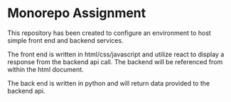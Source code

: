 # Monorepo Assignment

This repository has been created to configure an environment to host simple front end and backend
services.

The front end is written in html/css/javascript and utilize react to display a response from the
backend api call. The backend will be referenced from within the html document.

The back end is written in python and will return data provided to the backend api.